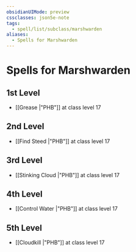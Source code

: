 ```yaml
---
obsidianUIMode: preview
cssclasses: json5e-note
tags:
  - spell/list/subclass/marshwarden
aliases:
  - Spells for Marshwarden
---
```

# Spells for Marshwarden

## 1st Level

- [[Grease \|"PHB"]] at class level 17

## 2nd Level

- [[Find Steed \|"PHB"]] at class level 17

## 3rd Level

- [[Stinking Cloud \|"PHB"]] at class level 17

## 4th Level

- [[Control Water \|"PHB"]] at class level 17

## 5th Level

- [[Cloudkill \|"PHB"]] at class level 17
